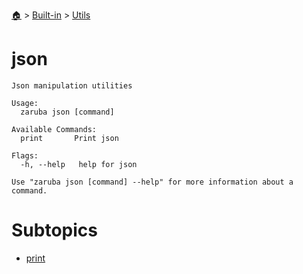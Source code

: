 <!--startTocHeader-->
[🏠](../../../README.md) > [Built-in](../../README.md) > [Utils](../README.md)
# json
<!--endTocHeader-->

```
Json manipulation utilities

Usage:
  zaruba json [command]

Available Commands:
  print       Print json

Flags:
  -h, --help   help for json

Use "zaruba json [command] --help" for more information about a command.

```

<!--startTocSubtopic-->
# Subtopics
- [print](print.md)
<!--endTocSubtopic-->